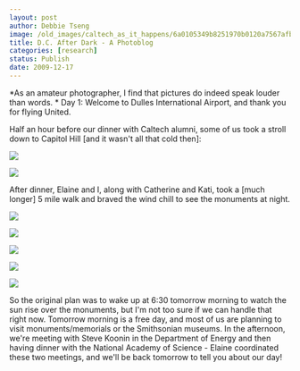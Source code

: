 ```yaml
---
layout: post
author: Debbie Tseng
image: /old_images/caltech_as_it_happens/6a0105349b8251970b0120a7567afb970b.jpg
title: D.C. After Dark - A Photoblog
categories: [research]
status: Publish
date: 2009-12-17
---
```



*As an amateur photographer, I find that pictures do indeed speak louder than words. 
*
Day 1: Welcome to Dulles International Airport, and thank you for flying United.

Half an hour before our dinner with Caltech alumni, some of us took a stroll down to Capitol Hill [and it wasn't all that cold then]:


![](/old_images/caltech_as_it_happens/6a0105349b8251970b0120a7567f44970b.jpg)


![](/old_images/caltech_as_it_happens/6a0105349b8251970b0120a7567ff4970b.jpg)

After dinner, Elaine and I, along with Catherine and Kati, took a [much longer] 5 mile walk and braved the wind chill to see the monuments at night.


![](/old_images/caltech_as_it_happens/6a0105349b8251970b0120a75680ed970b.jpg)


![](/old_images/caltech_as_it_happens/6a0105349b8251970b012876597eee970c.jpg)


![](/old_images/caltech_as_it_happens/6a0105349b8251970b0120a7568833970b.jpg)


![](/old_images/caltech_as_it_happens/6a0105349b8251970b0120a756842d970b.jpg)


![](/old_images/caltech_as_it_happens/6a0105349b8251970b0128765981f0970c.jpg)

So the original plan was to wake up at 6:30 tomorrow morning to watch the sun rise over the monuments, but I'm not too sure if we can handle that right now. Tomorrow morning is a free day, and most of us are planning to visit monuments/memorials or the Smithsonian museums. In the afternoon, we're meeting with Steve Koonin in the Department of Energy and then having dinner with the National Academy of Science - Elaine coordinated these two meetings, and we'll be back tomorrow to tell you about our day! 

